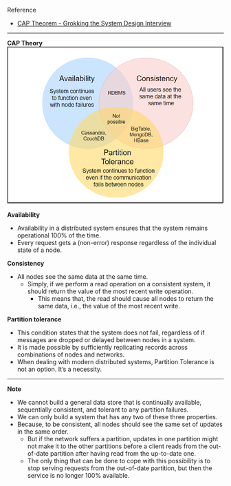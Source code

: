 Reference
 - [CAP Theorem - Grokking the System Design Interview](https://www.educative.io/courses/grokking-the-system-design-interview/RMkqx1Egxqz)

---

**CAP Theory**
![CAP Theory](https://raw.githubusercontent.com/lambda826/My-Notebook/master/08%20System%20Design/resource/image/CAP%20Theory.png)

**Availability**
 - Availability in a distributed system ensures that the system remains operational 100% of the time.
 - Every request gets a (non-error) response regardless of the individual state of a node.

**Consistency**
 - All nodes see the same data at the same time.
   - Simply, if we perform a read operation on a consistent system, it should return the value of the most recent write operation.
     - This means that, the read should cause all nodes to return the same data, i.e., the value of the most recent write.

**Partition tolerance**
 - This condition states that the system does not fail, regardless of if messages are dropped or delayed between nodes in a system.
 - It is made possible by sufficiently replicating records across combinations of nodes and networks.
 - When dealing with modern distributed systems, Partition Tolerance is not an option. It’s a necessity.

---

**Note**
 - We cannot build a general data store that is continually available, sequentially consistent, and tolerant to any partition failures.
 - We can only build a system that has any two of these three properties.
 - Because, to be consistent, all nodes should see the same set of updates in the same order.
   - But if the network suffers a partition, updates in one partition might not make it to the other partitions before a client reads from the out-of-date partition after having read from the up-to-date one.
   - The only thing that can be done to cope with this possibility is to stop serving requests from the out-of-date partition, but then the service is no longer 100% available.
<!--stackedit_data:
eyJoaXN0b3J5IjpbMTc5NzcyNzAyNywtNzkxNzQzMTkzLC0xNT
U1NjE2MzQyLC0yMDg4NzQ2NjEyXX0=
-->